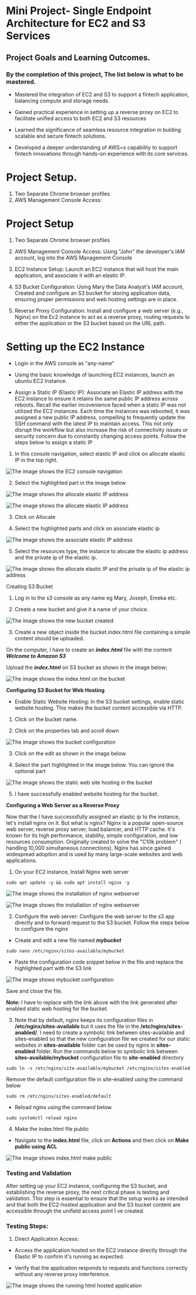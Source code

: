 # Mini Project- Single Endpoint Architecture for EC2 and S3 Services

## Project Goals and Learning Outcomes.

### By the completion of this project, The list below is what to be mastered.

- Mastered the integration of EC2 and S3 to support a fintech application, balancing compute and storage needs.
- Gained practical experience in setting up a reverse proxy on EC2 to facilitate unified access to both EC2 and S3 resources

- Learned the significance of seamless resource integration in bulding scalable and secure fintech solutions.
- Developed a deeper understanding of AWS=s capability to support fintech innovations through hands-on experience with its core services.

# Project Setup.

1. Two Separate Chrome browser profiles
2. AWS Management Console Access:

# Project Setup
1. Two Separate Chrome browser profiles

2. AWS Management Console Access: Using "John" the developer's IAM account, log into the AWS Management Console

3. EC2 Instance Setup: Launch an EC2 instance that will host the main application, and associate it with an elastic IP.

4. S3 Bucket Configuration: Using Mary the Data Analyst's IAM account, Created and configure an S3 bucket for storing application data, ensuring proper permissions and web hosting settings are in place. 

5. Reverse Proxy Configuration: Install and configure a web server (e.g., Nginx) on the Ec2 instance to act as a reverse proxy, routing requests to either the application or the S3 bucket based on the URL path. 

# Setting up the EC2 Instance

- Login in the AWS console as "any-name" 

- Using the basic knowledge of launching EC2 instances, launch an ubuntu EC2 Instance.

- Assign a Static IP (Elastic IP): Associate an Elastic IP address with the EC2 instance to ensure it retains the same public IP address across reboots. Recall the earlier incovenience faced when a static IP was not utilized the EC2 instances. Each time the instances was rebooted, it was assigned a new public IP address, compelling to frequently update the SSH command with the latest IP to maintain access. This not only disrupt the workflow but also increase the risk of connectivity issues or security concern due to constantly changing access points. Follow the steps below to assign a static IP 

1. In this console navigation, select elastic IP and click on allocate elastic IP in the top right.

![The image shows the EC2 console navigation](Image/images/associate-elastic-ip.png)

2. Select the highlighted part in the image below

![The image shows the allocate elastic IP address](Image/images/allocate-elastic-ip.png)


![The image shows the allocate elastic IP address](Image/images/allocate-elastic-ip2.png)

3. Click on Allocate

4. Select the highlighted parts and click on associate elastic ip


![The image shows the associate elastic IP address](Image/images/associate-elastic-ip.png)


5. Select the resources type, the instance to alocate the elastic ip address and the private ip of the elastic ip.


![The image shows the allocate elastic IP and the private ip of the elastic ip address](Image/images/allocate-ip.png)


Creating S3 Bucket

1. Log in to the s3 console as any name eg Mary, Joseph, Emeka etc. 

2. Create a new bucket and give it a name of your choice.

![The image shows the new bucket created](Image/images/allocate-elastic-ip2.png)

3. Create a new object inside the bucket.index.html file containing a simple content should be uploaded.

On the computer, I have to create an ***index.html*** file with the content ***Welcome to Amazon S3***

Upload the ***index.html*** on S3 bucket as shown in the image below;

![The image shows the index.html on the bucket](Image/images/index.html.png)


**Configuring S3 Bucket for Web Hosting**

- Enable Static Website Hosting: In the S3 bucket settings, enable static website hosting. This makes the bucket content accessible via HTTP. 

1. Click on the bucket name.

2. Click on the properties tab and scroll down

![The image shows the bucket configuration](Image/images/configuring-s3-bucket1.png)

3. Click on the edit as shown in the image below.

4. Select the part highlighted in the image below. You can ignore the optional part

![The image shows the static web site hosting in the bucket](Image/images/enable-website-hosting.png)

5. I have successfully enabled website hosting for the bucket.

**Configuring a Web Server as a Reverse Proxy**

Now that the I have successsfully assigned an elastic ip to the instance, let's install nginx on it. But what is nginx? Nginx is a popular open-source web server, reverse proxy server, load balancer, and HTTP cache. It's known for its high performance, stability, simple configuration, and low resources consumption. Originally created to solve the "C10k problem" ( handling 10,000 simultaneous connections), Nginx has since gained widespread adoption and is used by many large-scale websites and web applications.

1. On your EC2 instance, Install Nginx web server

`sudo apt update -y && sudo apt install nginx -y`


![The image shows the installation of nginx webserver](Image/images/sudo-apt-update-y&&sudo-apt-install-nginx-y1.png)


![The image shows the installation of nginx webserver](Image/images/sudo-apt-update-y&&sudo-apt-install-nginx-y2.png)

2. Configure the web server: Configure the web server to the s3 app directly and to forward request to the S3 bucket. Follow the steps below to configure the nginx

- Create and edit a new file named ***mybucket***

`sudo nano /etc/nginx/sites-available/mybucket`

- Paste the configuration code snippet below in the file and replace the highlighted part with the S3 link

![The image shows mybucket configuration](Image/images/configuration-snippet.png)

Save and close the file.

**Note:** I have to replace with the link above with the link generated after enabled static web hosting for the bucket.


3. Note that by default, nginx keeps its configuration files in **/etc/nginx/sites-available** but it uses the file in the **/etc/nginx/sites-anabled/**. I need to create a symbolic link between sites-available and sites-enabled so that the new configuration file we created for our static websites in **sites-available** folder can be used by nginx in **sites-enabled** folder. Run the commands below to symbolic link between **sites-available/mybucket** configuration file to **site-enabled** directory


`sudo ln -s /etc/nginx/site-available/mybucket /etc/nginx/sites-enabled`

Remove the default configuration file in site-enabled using the command below

`sudo rm /etc/nginx/sites-enabled/default`

- Reload nginx using the command below.

`sudo systemctl reload nginx`

4. Make the index.html file public

- Navigate to the **index.html** file, click on **Actions** and then click on **Make public using ACL**

![The image shows index.html make public](Image/images/html-public.png)


### Testing and Validation

After setting up your EC2 instance, configuring the S3 bucket, and establishing the reverse proxy, the next critical phase is testing and validation. This step is essential to ensure that the setup works as intended and that both the EC2-hosted application and the S3 bucket content are accessible through the unifield access point I ve created.

### Testing Steps:

1. Direct Application Access:

- Access the application hosted on the EC2 instance directly through the Elastic IP to confirm it's running as expected.

- Verify that the application responds to requests and functions correctly without any reverse proxy interference.

![The image shows the running html hosted application](Image/images/welcome-amazon.png)